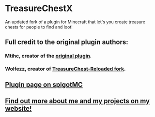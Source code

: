 # TreasureChestX

An updated fork of a plugin for Minecraft that let's you create treasure chests for people to find and loot!

## Full credit to the original plugin authors:

### Mtihc, creator of the [original plugin](https://dev.bukkit.org/projects/treasurechest).

### Wolfezz, creator of [TreasureChest-Reloaded fork](https://www.spigotmc.org/resources/treasurechest-reloaded.1747/).

## [Plugin page on spigotMC](https://www.spigotmc.org/resources/treasurechestx.98887/)

## [Find out more about me and my projects on my website!](https://www.henrikomagnifico.com/)
